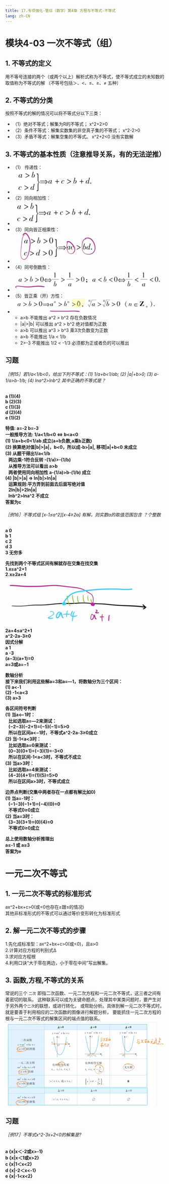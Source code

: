 ```yaml
---
title: 17.专项强化-管综（数学）第4章 方程与不等式-不等式
lang: zh-CN
---
```

# 模块4-03 一次不等式（组）

## 1. 不等式的定义
用不等号连接的两个（或两个以上）解析式称为不等式，使不等式成立的未知数的取值称为不等式的解 
（不等号包括＞、<、≤、≥、≠ 五种）

## 2. 不等式的分类
按照不等式的解的情况可以将不等式分以下三类：
- （1）绝对不等式；解集为R的不等式；  x^2+2>0
- （2）条件不等式：解集实数集的非空真子集的不等式；  x^2-2>0
- （3）矛盾不等式：解集空集的不等式。 x^2+2<0 没有实数解 


## 3. 不等式的基本性质（注意推导关系，有的无法逆推）  
- （1） 传递性：
- ![img.png](..%2F..%2Fpublic%2Fmath%2F3.%E6%95%B0%E5%AD%A6-%E4%B8%93%E9%A2%98%E5%BC%BA%E5%8C%96%E8%AF%BE%2Fimg.png)
- （2）同向相加性：
- ![img_1.png](..%2F..%2Fpublic%2Fmath%2F3.%E6%95%B0%E5%AD%A6-%E4%B8%93%E9%A2%98%E5%BC%BA%E5%8C%96%E8%AF%BE%2Fimg_1.png)
- （3）同向皆正相乘性：
- ![img_3.png](..%2F..%2Fpublic%2Fmath%2F3.%E6%95%B0%E5%AD%A6-%E4%B8%93%E9%A2%98%E5%BC%BA%E5%8C%96%E8%AF%BE%2Fimg_3.png)
- （4）同号倒数性：
- ![img_4.png](..%2F..%2Fpublic%2Fmath%2F3.%E6%95%B0%E5%AD%A6-%E4%B8%93%E9%A2%98%E5%BC%BA%E5%8C%96%E8%AF%BE%2Fimg_4.png)
- （5）皆正乘（开）方性：
- ![img_5.png](..%2F..%2Fpublic%2Fmath%2F3.%E6%95%B0%E5%AD%A6-%E4%B8%93%E9%A2%98%E5%BC%BA%E5%8C%96%E8%AF%BE%2Fimg_5.png)
  - a>b 不能推出 a^2 > b^2 存在负数情况
  - |a|>|b| 可以推出 a^2 > b^2 绝对值都为正数
  - a>b 可以推出 a^3 > b^3 乘3次负数变为正数
  - a>b 不能推出 1/a < 1/b 
  - 2>-3 不能推出 1/2 < -1/3 必须都为正或者负的可以推出

## 习题
<div style="font-weight: bold;">

###### ［例15］若1/a<1/b<0，给出下列不等式：(1) 1/a+b<1/ab; (2) |a|+b>0; (3) a-1/a>b-1/b; (4) lna^2>lnb^2 其中正确的不等式是？  
a (1)(4)  
b (2)(3)  
c (1)(3)  
d (2)(4)  
e (1)(2)  

特值:  a=-2  b=-3  
一般推导方法: 1/a<1/b<0  <=>  b<a<0  
(1) 1/a+b<0<1/ab 成立(a+b负数,a乘b正数)  
(2) 换算绝对值|b|>|a|，b<0，所以成-b>|a|, 移项|a|+b<0 未成立  
(3) 从题干得出1/a<1/b  
&nbsp;&nbsp; 两边乘-1符合反转   -(1/a)>-(1/b)  
&nbsp;&nbsp; 从推导方法可以看出  a>b  
&nbsp;&nbsp; 两者使用同向相加性  a-(1/a)>b-(1/b) 成立  
(4) |b|>|a| => ln|b|>ln|a|  
&nbsp;&nbsp; 运算规则:平方弄到前面去后面写绝对值  
&nbsp;&nbsp; 2ln|b|>2ln|a|  
&nbsp;&nbsp; lnb^2>lna^2  不成立  
答案为c  


###### ［例16］不等式组 [x-1≤a^2][x-4≥2a] 有解，则实数a的取值范围包含 ？个整数  
a 0  
b 1  
c 2  
d 3  
3 无穷多  

先找到两个不等式区间有解就存在交集在找交集  
1.x≤a^2+1  
2.x≥2a+4  
![img_6.png](..%2F..%2Fpublic%2Fmath%2F3.%E6%95%B0%E5%AD%A6-%E4%B8%93%E9%A2%98%E5%BC%BA%E5%8C%96%E8%AF%BE%2Fimg_6.png)  
2a+4≤a^2+1  
a^2-2a-3≥0  
因式分解  
a 1  
a -3  
(a−3)(a+1)=0  
a=3或a=−1  

数轴分析  
接下来我们利用这些解a=3和a=—1，将数轴分为三个区间：  
(1) a<-1  
(2) -1<a<3  
(3) a>3  

各区间符号判断  
(1) 当a<—1时：  
&nbsp;&nbsp; 比如选取a=—2来测试：  
&nbsp;&nbsp; (−2−3)(−2+1)=(−5)(−1)=5>0  
&nbsp;&nbsp; 所以在区间a<−1时，不等式a^2-2a-3≥0成立  
(2) 当-1<a<3时：  
&nbsp;&nbsp; 比如选取a=0来测试：  
&nbsp;&nbsp; (0−3)(0+1)=(−3)(1)=-3<0  
&nbsp;&nbsp; 所以在区间-1<a<3时，不等式不成立  
(3) 当a>3时：  
&nbsp;&nbsp; 比如选取a=4来测试：  
&nbsp;&nbsp; (4−3)(4+1)=(1)(5)=5>0  
&nbsp;&nbsp; 所以在区间a>3时，不等式成立  


边界点判断(交集中两者存在一点都有解比如0)  
(1) 当a=-1时：  
&nbsp;&nbsp; (−1−3)(−1+1)=(−4)(0)=0  
&nbsp;&nbsp; 不等式0≥0成立  
(2) 当a=3时：  
&nbsp;&nbsp; (3−3)(3+1)=(0)(4)=0  
&nbsp;&nbsp; 不等式0≥0成立  

总上使用数轴分析推理出  
a≤-1 或 a≥3  
答案为e  


</div>

# 一元二次不等式

## 1. 一元二次不等式的标准形式
ax^2+bx+c>0(或<0也存在≥跟≤的情况)  
其他非标准形式的不等式可以通过等价变形转化为标准形式

## 2. 解一元二次不等式的步骤
1.先化成标准型：ax^2+bx+c>0(或<0)，且a>0  
2.计算对应方程的判别式∆  
3.求对应方程根  
4.利用口诀“大于零在两边，小于零在中间”写出解集。   

## 3. 函数,方程,不等式的关系
常说的三个 `二次` 即指二次函数、一元二次方程和一元二次不等式，这三者之间有着密切的联系，
这种联系可以成为关键命题点，处理其中某类问题时，要产生对于另外两个`二次`的联想，或进行转化，
或帮助分析。具体到解一元二次不等式时，就是要善于利用相应的二次函数的图像进行解题分析，
要能抓住一元二次方程的根与一元二次不等式的解集区间的端点值的联系。
![img_7.png](..%2F..%2Fpublic%2Fmath%2F3.%E6%95%B0%E5%AD%A6-%E4%B8%93%E9%A2%98%E5%BC%BA%E5%8C%96%E8%AF%BE%2Fimg_7.png)    


## 习题
<div style="font-weight: bold;">

###### ［例17］不等式x^2-3x+2<0的解集是?
a {x|x＜-2或x>-1}   
b {x|x＜1或x>2}  
c {x|1＜x<2}  
d {x|-2＜x<-1}  
e {x|-1<x<2}  




</div>


